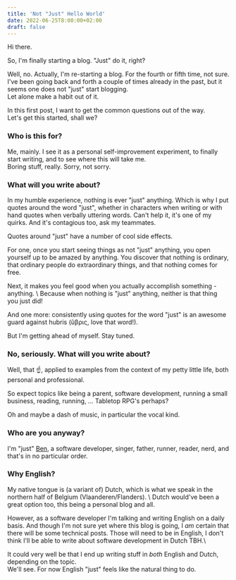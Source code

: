 ```yaml
---
title: 'Not "Just" Hello World'
date: 2022-06-25T8:00:00+02:00
draft: false
---
```


Hi there. 

So, I'm finally starting a blog. "Just" do it, right? 

Well, no. Actually, I'm re-starting a blog. For the fourth or fifth time, not sure. I've been going back and 
forth a couple of times already in the past, but it seems one does not "just" start blogging. \
Let alone make a habit out of it. 

In this first post, I want to get the common questions out of the way.  
Let's get this started, shall we? 

### Who is this for? 
Me, mainly. I see it as a personal self-improvement experiment, to finally start writing, and to see where this will take me. \
Boring stuff, really. Sorry, not sorry.

### What will you write about?  
In my humble experience, nothing is ever "just" anything. Which is why I put quotes around the word "just", whether 
in characters when writing or with hand quotes when verbally uttering words. Can't help it, it's one of my quirks.
And it's contagious too, ask my teammates.

Quotes around "just" have a number of cool side effects. 

For one, once you start seeing things as not "just" anything, you open yourself up to be amazed by anything. 
You discover that nothing is ordinary, that ordinary people do extraordinary things, and that nothing comes for free.  

Next, it makes you feel good when you actually accomplish something - anything. \ 
Because when nothing is "just" anything, neither is that thing you just did! 

And one more: consistently using quotes for the word "just" is an awesome guard against hubris (ὕβρις, love that word!).  

But I'm getting ahead of myself. Stay tuned.  

### No, seriously. What will you write about? 
Well, that ☝️, applied to examples from the context of my petty little life, both personal and professional.

So expect topics like being a parent, software development, running a small business, reading, running, ... Tabletop RPG's perhaps?  

Oh and maybe a dash of music, in particular the vocal kind.    

### Who are you anyway?
I'm "just" [Ben](/about/), a software developer, singer, father, runner, reader, nerd, and that's in no particular order. 

### Why English? 
My native tongue is (a variant of) Dutch, which is what we speak in the northern half of Belgium (Vlaanderen/Flanders). \ 
Dutch would've been a great option too, this being a personal blog and all.  

However, as a software developer I'm talking and writing English on a daily basis. And though I'm not sure yet where this blog is going, I _am_ certain that there will be some technical posts. Those will need to be in English, I don't think I'll be able to write about software development in Dutch TBH.\

It could very well be that I end up writing stuff in _both_ English and Dutch, depending on the topic.     
We'll see. For now English "just" feels like the natural thing to do.   

